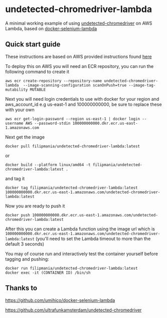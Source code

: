 # undetected-chromedriver-lambda
A minimal working example of using [undetected-chromedriver](https://github.com/ultrafunkamsterdam/undetected-chromedriver) on AWS Lambda, based on [docker-selenium-lambda](https://github.com/umihico/docker-selenium-lambda)

## Quick start guide
These instructions are based on AWS provided instructions found [here](https://docs.aws.amazon.com/lambda/latest/dg/python-image.html#python-image-instructions)

To deploy this on AWS you will need an ECR repository, you can run the following command to create it
```
aws ecr create-repository --repository-name undetected-chromedriver-lambda  --image-scanning-configuration scanOnPush=true --image-tag-mutability MUTABLE
```
Next you will need login credentials to use with docker for your region and aws_account_id e.g us-east-1 and 100000000000, be sure to replace these with your own
```
aws ecr get-login-password --region us-east-1 | docker login --username AWS --password-stdin 100000000000.dkr.ecr.us-east-1.amazonaws.com
```
Next get the image
```
docker pull filipmania/undetected-chromedriver-lambda:latest
```
or
```
docker build --platform linux/amd64 -t filipmania/undetected-chromedriver-lambda:latest .
```
and tag it
```
docker tag filipmania/undetected-chromedriver-lambda:latest 100000000000.dkr.ecr.us-east-1.amazonaws.com/undetected-chromedriver-lambda:latest
```
Now you are ready to push it
```
docker push 100000000000.dkr.ecr.us-east-1.amazonaws.com/undetected-chromedriver-lambda:latest
```
After this you can create a Lambda function using the image url which is `100000000000.dkr.ecr.us-east-1.amazonaws.com/undetected-chromedriver-lambda:latest` (you'll need to set the Lambda timeout to more than the default 3 seconds)

You may of course run and interactively test the container yourself before tagging and pushing:
```
docker run filipmania/undetected-chromedriver-lambda:latest
docker exec -it (CONTAINER ID) /bin/sh
```

## Thanks to

https://github.com/umihico/docker-selenium-lambda

https://github.com/ultrafunkamsterdam/undetected-chromedriver
